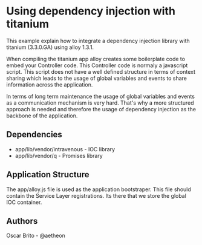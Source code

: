 
# Using dependency injection with titanium

This example explain how to integrate a dependency injection library with titanium (3.3.0.GA) using
alloy 1.3.1.

When compiling the titanium app alloy creates some boilerplate code to embed your Controller code. This
Controller code is normaly a javascript script. This script does not have a well defined structure in terms
of context sharing which leads to the usage of global variables and events to share information across the
application.

In terms of long term maintenance the usage of global variables and events as a communication mechanism is
very hard. That's why a more structured approach is needed and therefore the usage of dependency injection
as the backbone of the application.

## Dependencies

* app/lib/vendor/intravenous - IOC library
* app/lib/vendor/q - Promises library

## Application Structure

The app/alloy.js file is used as the application bootstraper. This file should contain the Service Layer
registrations. Its there that we store the global IOC container.



## Authors

Oscar Brito - @aetheon